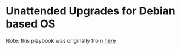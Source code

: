 # Unattended Upgrades for Debian based OS

Note: this playbook was originally from [here](https://github.com/trailofbits/algo/blob/master/roles/common/tasks/unattended-upgrades.yml)
